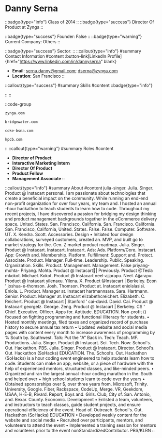 # Danny Serna
::badge{type="info"}
Class of 2014
::
::badge{type="success"}
Director Of Product at Zynga
::

::badge{type="success"}
Founder: False
::
::badge{type="warning"}
Current Company: Others
::

::badge{type="success"}
Sector: 
::
::callout{type="info"}
#summary
Contact Information
#content
:button-link[LinkedIn Profile]{href="https://www.linkedin.com/in/dannyserna" blank}
- **Email**: serna.danny@gmail.com; dserna@zynga.com
- **Location**: San Francisco
::

::callout{type="success"}
#summary
Skills
#content
::badge{type="info"}

::
::

::code-group
```bash [Zynga]
zynga.com
```
```bash [Bridgewater Associates]
bridgewater.com
```
```bash [The Coca-Cola Company]
coke-bsna.com
```
```bash [Kleiner Perkins Caufield & Byers]
kpcb.com
```
::
::callout{type="warning"}
#summary
Roles
#content
- **Director of Product**
- **Interactive Marketing Intern**
- **Director Of Product**
- **Product Fellow**
- **Management Associate**
::

::callout{type="info"}
#summary
About
#content
julia-singer. Julia. Singer. Product @ Instacart personal. I am passionate about technologies that create a beneficial impact on the community. While running an end-end non-profit organization for over four years, my team and. I hosted an annual -hour hackathon to teach students to learn how to code. Throughout my recent projects, I have discovered a passion for bridging my design thinking and product management backgrounds together in the eCommerce delivery space. United. States. San. Francisco, California. San. Francisco. California. San. Francisco, California, United. States. False. False. Computer. Software. UT. X. Kendra. Scott. Accessories. Design • Initiated four design collaborations, surveyed customers, created an. MVP, and built go to market strategy for the. Gen. Z market product roadmap. Julia. Singer. Product @ Instacart. Instacart. Instacart. Ads: Ads. Platform/Core. Instacart. App: Growth and. Membership. Platform. Fulfillment: Support and. Protect. Associate. Product. Manager. Full-time. Leadership. Public. Speaking. Organization. Skills. Product. Management. Management. False priyang-mohta- Priyang. Mohta. Product @ Instacart🥕| Previously. Product @Tesla mkokot. Michael. Kokot. Product @ Instacart neel-ajjarapu. Neel. Ajjarapu. Product @ Instacart yilenaxu. Yilena. X. Product @Instacart | Berkeley. Econ ' joshua-e-thomson. Josh. Thomson. Product at. Instacart eniolalasisi. Eniola. L. Product. Manager at. Instacart hartmannsara. Sara. Hartmann. Senior. Product. Manager at. Instacart elizabethcreichert. Elizabeth. C. Reichert. Product @ Instacart | Stanford ' cai-david. David. Cai. Product @ Instacart georgelz. George. Zeng. Product @ Instacart | Berkeley. CS ' Chief. Executive. Officer. Apps for. Aptitude. EDUCATION. Non-profit () focused on fighting programming and functional illiteracy for students. • Hosted monthly meetings, filed taxes and organized record of purchase history to secure annual tax return • Updated website and social media pages with content every month to increase awareness of programming by % South by. Southwest. Talk: Put the "A" Back in. Tech: Teach. MF. Productions. Julia. Singer. Product @ Instacart. Sci. Tech. Now: School's. Out. Hackathon. PBS. Julia. Singer. Product @ Instacart. Director. School's. Out. Hackathon (SoHacks) EDUCATION. The. School’s. Out. Hackathon (SoHacks) is a hour coding event engineered to help students learn how to code. Students can make an app, website, or a piece of hardware with the help of experienced mentors, structured classes, and like-minded peers. • Organized and ran the largest annual -hour coding marathon in the. South and helped over + high school students learn to code over the years • Obtained sponsorships over $, over three years from. Microsoft, Trinity. University, Google. Fiber, Rackspace, CodeUp, Merge. VR, Geekdom, USAA, H-E-B, Rivard. Report, Boys and. Girls. Club, City of. San. Antonio, and. Bexar. County. Economic. Development • Enlisted a team, volunteers, and instructors to teach classes, guide student projects, and ensure operational efficiency of the event. Head of. Outreach. School's. Out. Hackathon (SoHacks) EDUCATION • Developed weekly content for the website and social media • Recruited over participants, mentors, and volunteers to attend the event • Implemented a training session for mentors and volunteers prior to the event nonStandardizedContributor. PBS/KLRN
::
